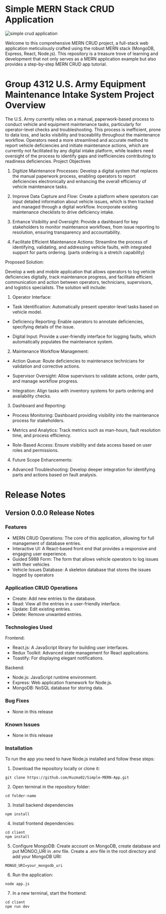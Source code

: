 # Simple MERN Stack CRUD Application

![simple crud application](https://github.com/Kuzma02/Simple-MERN-App/assets/138793624/273df777-8a2c-4b48-aca3-db4f57c5b220)

Welcome to this comprehensive MERN CRUD project, a full-stack web application meticulously crafted using the robust MERN stack (MongoDB, Express, React, Node.js). This repository is a treasure trove of learning and development that not only serves as a MERN application
example but also provides a step-by-step MERN CRUD app tutorial.

# Group 4312 U.S. Army Equipment Maintenance Intake System Project Overview
The U.S. Army currently relies on a manual, paperwork-based process to conduct vehicle and equipment maintenance tasks, particularly for operator-level checks and troubleshooting. This process is inefficient, prone to data loss, and lacks visibility and traceability throughout the maintenance workflow. Operators need a more streamlined and accurate method to report vehicle deficiencies and initiate maintenance actions, which are currently not facilitated by any digital intake platform, while leaders need oversight of the process to identify gaps and inefficiencies contributing to readiness deficiencies. Project Objectives

1. Digitize Maintenance Processes: Develop a digital system that replaces the manual paperwork process, enabling operators to report deficiencies electronically and enhancing the overall efficiency of vehicle maintenance tasks.

2. Improve Data Capture and Flow: Create a platform where operators can input detailed information about vehicle issues, which is then tracked and managed through a digital workflow. Incorporate existing maintenance checklists to drive deficiency intake.

3. Enhance Visibility and Oversight: Provide a dashboard for key stakeholders to monitor maintenance workflows, from issue reporting to resolution, ensuring transparency and accountability.

4. Facilitate Efficient Maintenance Actions: Streamline the process of identifying, validating, and addressing vehicle faults, with integrated support for parts ordering. (parts ordering is a stretch capability)

Proposed Solution:

Develop a web and mobile application that allows operators to log vehicle deficiencies digitally, track maintenance progress, and facilitate efficient communication and action between operators, technicians, supervisors, and logistics specialists. The solution will include:

1. Operator Interface:

- Task Identification: Automatically present operator-level tasks based on vehicle model.

- Deficiency Reporting: Enable operators to annotate deficiencies, specifying details of the issue.

- Digital Input: Provide a user-friendly interface for logging faults, which automatically populates the maintenance system.

2. Maintenance Workflow Management:

- Action Queue: Route deficiencies to maintenance technicians for validation and corrective actions.

- Supervisor Oversight: Allow supervisors to validate actions, order parts, and manage workflow progress.

- Integration: Align tasks with inventory systems for parts ordering and availability checks.

3. Dashboard and Reporting:

- Process Monitoring: Dashboard providing visibility into the maintenance process for stakeholders.

- Metrics and Analytics: Track metrics such as man-hours, fault resolution time, and process efficiency.

- Role-Based Access: Ensure visibility and data access based on user roles and permissions.

4. Future Scope Enhancements:

- Advanced Troubleshooting: Develop deeper integration for identifying parts and actions based on fault analysis.

# Release Notes
## Version 0.0.0 Release Notes
### Features
- MERN CRUD Operations: The core of this application, allowing for full management of database entries.
- Interactive UI: A React-based front end that provides a responsive and engaging user experience.
- Guided 5988 Form: The form that allows vehicle operators to log issues with their vehicles
- Vehicle Issues Database: A skeleton database that stores the issues logged by operators

### Application CRUD Operations
- Create: Add new entries to the database.
- Read: View all the entries in a user-friendly interface.
- Update: Edit existing entries.
- Delete: Remove unwanted entries.

### Technologies Used
Frontend:
- React.js: A JavaScript library for building user interfaces.
- Redux Toolkit: Advanced state management for React applications.
- Toastify: For displaying elegant notifications.

Backend:
- Node.js: JavaScript runtime environment.
- Express: Web application framework for Node.js.
- MongoDB: NoSQL database for storing data.

### Bug Fixes
- None in this release

### Known Issues
- None in this release

### Installation
To run the app you need to have Node.js installed and follow these steps:
1. Download the repository locally or clone it:


```
git clone https://github.com/Kuzma02/Simple-MERN-App.git
```

2. Open terminal in the repository folder:

```
cd folder-name
```

3. Install backend dependencies

```
npm install
```

4. Install frontend dependencies:

```
cd client
npm install
```

5. Configure MongoDB:
Create account on MongoDB, create database and put MONGO_URI in .env file.
Create a .env file in the root directory and add your MongoDB URI:

```
MONGO_URI=your_mongodb_uri
```

6. Run the application:

```
node app.js
```

7. In a new terminal, start the frontend:

```
cd client
npm run dev
```
